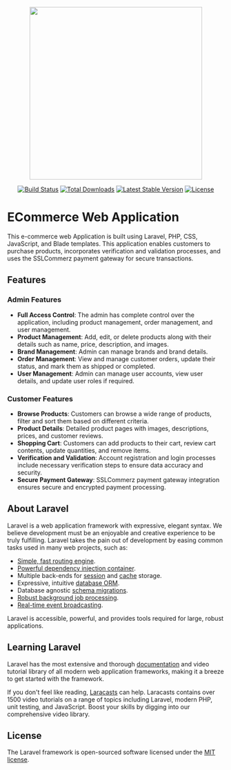 <p align="center"><a href="https://laravel.com" target="_blank"><img src="https://raw.githubusercontent.com/laravel/art/master/logo-lockup/5%20SVG/2%20CMYK/1%20Full%20Color/laravel-logolockup-cmyk-red.svg" width="400"></a></p>

<p align="center">
<a href="https://travis-ci.org/laravel/framework"><img src="https://travis-ci.org/laravel/framework.svg" alt="Build Status"></a>
<a href="https://packagist.org/packages/laravel/framework"><img src="https://img.shields.io/packagist/dt/laravel/framework" alt="Total Downloads"></a>
<a href="https://packagist.org/packages/laravel/framework"><img src="https://img.shields.io/packagist/v/laravel/framework" alt="Latest Stable Version"></a>
<a href="https://packagist.org/packages/laravel/framework"><img src="https://img.shields.io/packagist/l/laravel/framework" alt="License"></a>
</p>


# ECommerce Web Application 

This e-commerce web Application is built using Laravel, PHP, CSS, JavaScript, and Blade templates. This application enables customers to purchase products, incorporates verification and validation processes, and uses the SSLCommerz payment gateway for secure transactions.


## Features

### Admin Features
- **Full Access Control**: The admin has complete control over the application, including product management, order management, and user management.
- **Product Management**: Add, edit, or delete products along with their details such as name, price, description, and images.
- **Brand Management**: Admin can manage brands and brand details.
- **Order Management**: View and manage customer orders, update their status, and mark them as shipped or completed.
- **User Management**: Admin can manage user accounts, view user details, and update user roles if required.

### Customer Features
- **Browse Products**: Customers can browse a wide range of products, filter and sort them based on different criteria.
- **Product Details**: Detailed product pages with images, descriptions, prices, and customer reviews.
- **Shopping Cart**: Customers can add products to their cart, review cart contents, update quantities, and remove items.
- **Verification and Validation**: Account registration and login processes include necessary verification steps to ensure data accuracy and security.
- **Secure Payment Gateway**: SSLCommerz payment gateway integration ensures secure and encrypted payment processing.





## About Laravel

Laravel is a web application framework with expressive, elegant syntax. We believe development must be an enjoyable and creative experience to be truly fulfilling. Laravel takes the pain out of development by easing common tasks used in many web projects, such as:

- [Simple, fast routing engine](https://laravel.com/docs/routing).
- [Powerful dependency injection container](https://laravel.com/docs/container).
- Multiple back-ends for [session](https://laravel.com/docs/session) and [cache](https://laravel.com/docs/cache) storage.
- Expressive, intuitive [database ORM](https://laravel.com/docs/eloquent).
- Database agnostic [schema migrations](https://laravel.com/docs/migrations).
- [Robust background job processing](https://laravel.com/docs/queues).
- [Real-time event broadcasting](https://laravel.com/docs/broadcasting).

Laravel is accessible, powerful, and provides tools required for large, robust applications.

## Learning Laravel

Laravel has the most extensive and thorough [documentation](https://laravel.com/docs) and video tutorial library of all modern web application frameworks, making it a breeze to get started with the framework.

If you don't feel like reading, [Laracasts](https://laracasts.com) can help. Laracasts contains over 1500 video tutorials on a range of topics including Laravel, modern PHP, unit testing, and JavaScript. Boost your skills by digging into our comprehensive video library.

## License

The Laravel framework is open-sourced software licensed under the [MIT license](https://opensource.org/licenses/MIT).
